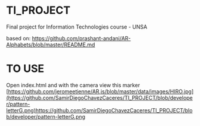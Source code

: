 # TI_PROJECT
Final project for Information Technologies course - UNSA

based on: https://github.com/prashant-andani/AR-Alphabets/blob/master/README.md
# TO USE
Open index.html and with the camera view this marker [https://github.com/jeromeetienne/AR.js/blob/master/data/images/HIRO.jpg](https://github.com/SamirDiegoChavezCaceres/TI_PROJECT/blob/developer/pattern-letterG.png)https://github.com/SamirDiegoChavezCaceres/TI_PROJECT/blob/developer/pattern-letterG.png
